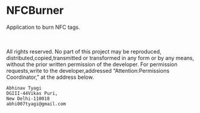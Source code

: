 # NFCBurner
Application to burn NFC tags.

<br>
<br>
All rights reserved. No part of this project may be reproduced, distributed,copied,transmitted or
transformed in any form or by any means, without the prior written permission of the developer.
For permission requests,write to the developer,addressed “Attention:Permissions Coordinator,”
at the address below.

    Abhinav Tyagi
    DGIII-44Vikas Puri,
    New Delhi-110018
    abhi007tyagi@gmail.com
